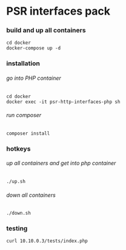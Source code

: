 # PSR interfaces pack
### build and up all containers
```
cd docker
docker-compose up -d
```
### installation
###### go into PHP container
```
cd docker
docker exec -it psr-http-interfaces-php sh
```
###### run composer
```
composer install
```
### hotkeys
###### up all containers and get into php container
```
./up.sh
```
###### down all containers
```
./down.sh
```
### testing
```
curl 10.10.0.3/tests/index.php
```